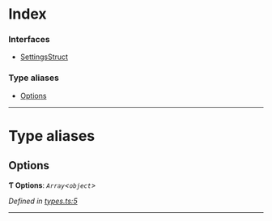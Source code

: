 

# Index

### Interfaces

* [SettingsStruct](../interfaces/_types_.settingsstruct.md)

### Type aliases

* [Options](_types_.md#options)

---

# Type aliases

<a id="options"></a>

##  Options

**Ƭ Options**: *`Array`<`object`>*

*Defined in [types.ts:5](https://github.com/polkadot-js/ui/blob/e0c4b6d/packages/ui-settings/src/types.ts#L5)*

___

